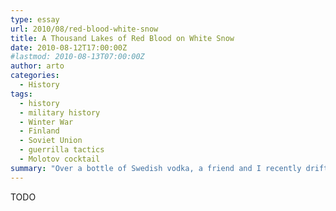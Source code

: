```yaml
---
type: essay
url: 2010/08/red-blood-white-snow
title: A Thousand Lakes of Red Blood on White Snow
date: 2010-08-12T17:00:00Z
#lastmod: 2010-08-13T07:00:00Z
author: arto
categories:
  - History
tags:
  - history
  - military history
  - Winter War
  - Finland
  - Soviet Union
  - guerrilla tactics
  - Molotov cocktail
summary: "Over a bottle of Swedish vodka, a friend and I recently drifted on to the topic of Molotov cocktails. In case you don't know, that is not a drink actually served at any cocktail parties. But depending on your audience, its story could make for a good cocktail party yarn. Here follows a brief history of the little-known subarctic origins of the Molotov cocktail in the epic Russo-Finnish Winter War of 1939-40. It is a true tale of a people who stood up to the depredations of an evil empire, and, against all odds, prevailed. Along the way you'll gain a pretty good idea of what exactly the Finnish word \"sisu\" means, despite English lacking an exact and equivalent translation."
---
```


TODO
